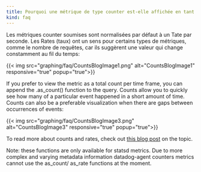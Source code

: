 ```yaml
---
title: Pourquoi une métrique de type counter est-elle affichée en tant que valeur décimale?
kind: faq
---
```


Les métriques counter soumises sont normalisées par défaut à un Tate par seconde. Les Rates (taux) ont un sens pour certains types de métriques, comme le nombre de requêtes, car ils suggèrent une valeur qui change constamment au fil du temps:

{{< img src="graphing/faq/CountsBlogImage1.png" alt="CountsBlogImage1" responsive="true" popup="true">}}

If you prefer to view the metric as a total count per time frame, you can append the .as_count() function to the query. Counts allow you to quickly see how many of a particular event happened in a short amount of time. Counts can also be a preferable visualization when there are gaps between occurrences of events:

{{< img src="graphing/faq/CountsBlogImage3.png" alt="CountsBlogImage3" responsive="true" popup="true">}}

To read more about counts and rates, check out [this blog post][1] on the topic.

Note: these functions are only available for statsd metrics.
Due to more complex and varying metadata information datadog-agent counters metrics cannot use the as_count/ as_rate functions at the moment.

[1]: https://www.datadoghq.com/blog/visualize-statsd-metrics-counts-graphing/
